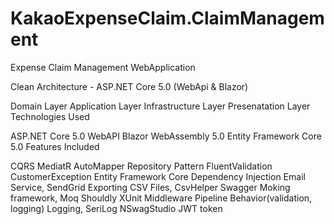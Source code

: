 # KakaoExpenseClaim.ClaimManagement
Expense Claim Management WebApplication

Clean Architecture - ASP.NET Core 5.0 (WebApi & Blazor)

Domain Layer
Application Layer
Infrastructure Layer
Presenatation Layer
Technologies Used

ASP.NET Core 5.0 WebAPI
Blazor WebAssembly 5.0
Entity Framework Core 5.0
Features Included

CQRS
MediatR
AutoMapper
Repository Pattern
FluentValidation
CustomerException
Entity Framework Core
Dependency Injection
Email Service, SendGrid
Exporting CSV Files, CsvHelper
Swagger
Moking framework, Moq
Shouldly
XUnit
Middleware Pipeline Behavior(validation, logging)
Logging, SeriLog
NSwagStudio
JWT token
